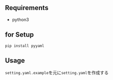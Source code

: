 ## Requirements
- python3

## for Setup

```
pip install pyyaml
```

## Usage
`setting.yaml.example`を元に`setting.yaml`を作成する
